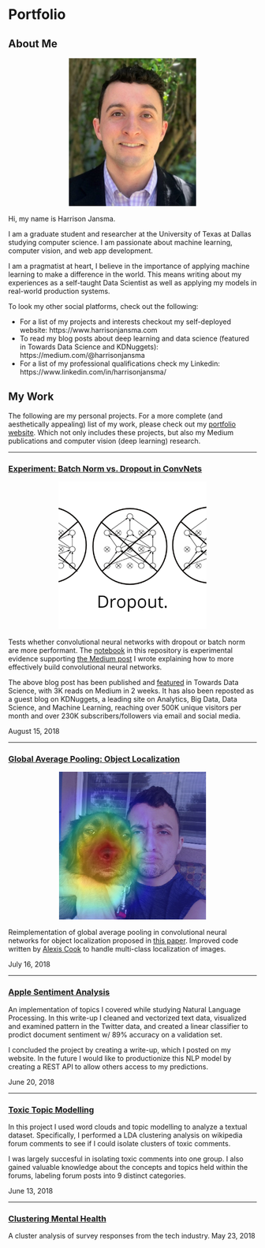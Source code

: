 # Portfolio


## About Me
<p align="center">
<img src="images/harrison.png" height=300></p>

Hi, my name is Harrison Jansma.

I am a graduate student and researcher at the University of Texas at Dallas studying computer science. I am passionate about machine learning, computer vision, and web app development.	

I am a pragmatist at heart, I believe in the importance of applying machine learning to make a difference in the world. This means writing about my experiences as a self-taught Data Scientist as well as applying my models in real-world production systems.


<p>
To look my other social platforms, check out the following:
</p>

<ul>
<li>
  For a list of my projects and interests checkout my self-deployed website: https://www.harrisonjansma.com 

  
  <li>
  To read my blog posts about deep learning and data science (featured in Towards Data Science and KDNuggets): https://medium.com/@harrisonjansma
  
  <li>
  For a list of my professional qualifications check my Linkedin: https://www.linkedin.com/in/harrisonjansma/
  </ul>

## My Work
The following are my personal projects. For a more complete (and aesthetically appealing) list of my work, please check out my <a href="https://www.harrisonjansma.com">portfolio website</a>. Which not only includes these projects, but also my Medium publications and computer vision (deep learning) research.


<hr>

### [Experiment: Batch Norm vs. Dropout in ConvNets](https://github.com/harrisonjansma/Portfolio/blob/master/Experiment-BatchNorm-vs-Dropout/08-12-18%20Batch%20Norm%20vs%20Dropout.ipynb)
<p align="center">
<img src="images/dropout.png" height=300 width=300></p>
<p>
Tests whether convolutional neural networks with dropout or batch norm are more performant. The <a href="https://github.com/harrisonjansma/Portfolio/blob/master/Experiment-BatchNorm-vs-Dropout/08-12-18%20Batch%20Norm%20vs%20Dropout.ipynb">notebook</a> in this repository is experimental evidence supporting <a href="https://towardsdatascience.com/dont-use-dropout-in-convolutional-networks-81486c823c16">the Medium post</a> I wrote explaining how to more effectively build convolutional neural networks.    </p>

<p>
The above blog post has been published and <a href="https://towardsdatascience.com/weekly-selection-aug-17-2018-4ad31bfe7c37">featured</a> in Towards Data Science, with 3K reads on Medium in 2 weeks. It has also been reposted as a guest blog on KDNuggets, a leading site on Analytics, Big Data, Data Science, and Machine Learning, reaching over 500K unique visitors per month and over 230K subscribers/followers via email and social media. </p>
August 15, 2018

<hr>

### [Global Average Pooling: Object Localization](https://www.harrisonjansma.com/GAP.html)
<p align="center">
<img src="images/hucklecover2.png" height=300 width=300></p>
<p>
Reimplementation of  global average pooling in convolutional neural networks for object localization proposed in <a href="http://cnnlocalization.csail.mit.edu/Zhou_Learning_Deep_Features_CVPR_2016_paper.pdf">this paper</a>. Improved code written by <a href="https://alexisbcook.github.io/2017/global-average-pooling-layers-for-object-localization/">Alexis Cook</a> to handle multi-class localization of images.</p>
July 16, 2018

<hr>

### [Apple Sentiment Analysis](https://www.harrisonjansma.com/apple.html)
<p>An implementation of topics I covered while studying Natural Language Processing. In this write-up I cleaned and vectorized text data, visualized and examined pattern in the Twitter data, and created a linear classifier to prodict document sentiment w/ 89% accuracy on a validation set.  </p>
<p>
I concluded the project by creating a write-up, which I posted on my website. In the future I would like to productionize this NLP model by creating a REST API to allow others access to my predictions.</p>

June 20, 2018

<hr>

### [Toxic Topic Modelling](https://www.harrisonjansma.com/toxic.html)
<p>
In this project I used word clouds and topic modelling to analyze a textual dataset. Specifically, I performed a LDA clustering analysis on wikipedia forum comments to see if I could isolate clusters of toxic comments.</p>
<p>
I was largely succesful in isolating toxic comments into one group. I also gained valuable knowledge about the concepts and topics held within the forums, labeling forum posts into 9 distinct categories. </p> 
June 13, 2018

<hr>

### [Clustering Mental Health](https://www.harrisonjansma.com/Clustering.html)
A cluster analysis of survey responses from the tech industry.
May 23, 2018





